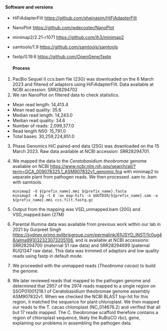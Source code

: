 #### Software and versions 

- HiFiAdapterFilt <https://github.com/sheinasim/HiFiAdapterFilt>
- NanoPlot <https://github.com/wdecoster/NanoPlot>
- minimap2/2.21-r1071 <https://github.com/lh3/minimap2>
- samtools/1.9 <https://github.com/samtools/samtools>
- fastp/0.19.6 <https://github.com/OpenGene/fastp>

  #### Process
  
1. PacBio Sequel II ccs.bam file (23G) was downloaded on the 6 March 2023 and filtered of adaptors using HiFiAdapterFilt. Data available at NCBI accession: SRR28294702
2. We ran NanoPlot on filtered data to check statistics.
- Mean read length:                14,413.4
- Mean read quality:                   35.6
- Median read length:              14,243.0
- Median read quality:                 34.6
- Number of reads:              2,099,377.0
- Read length N50:                 15,791.0
- Total bases:             30,259,224,851.0

3. Phase Genomics HiC paired-end data (25G) was downloaded on the 15 March 2023. Raw data available at NCBI accession: SRR28294701.
4. We mapped the data to the _Ceratobasidium theobromae_ genome available on NCBI <https://www.ncbi.nlm.nih.gov/search/all/?term=GCA_009078325.1_ASM907832v1_genomic.fna> with minimap2 to separate plant from pathogen reads. We then processed .sam to .bam with samtools.

   
   ```
   minimap2 -d ${prefix_name}.mmi ${prefix_name}.fasta
   minimap2 -K 2g -t 8 -ax map-hifi -o $OUTDIR/${prefix_name}.sam -a ${prefix_name}.mmi ccs.filt.fastq.gz
   ```
   
5. Output from the mapping was VSD_unmapped.bam (20G) and VSD_mapped.bam (27M)
6. Parental Illumina data was available from previous work within our lab in 2021 by Gurpreet Singh <https://sydney.primo.exlibrisgroup.com/permalink/61USYD_INST/1c0ug48/alma991032323073205106>,  and is available at NCBI accessions: SRR28294700 (maternal S1 raw data) and SRR28294699 (paternal RUQ1347 raw data). This data was trimmed of adaptors and low quality reads using fastp in default mode.
7. We proceeded with the unmapped reads (_Theobroma cacao_) to build the genome.
8. We later reviewed reads that mapped to the pathogen genome and determined that 2957 of the 2974 reads mapped to a single region on SSOP01001218.1 of Ceratobasidium theobromae genome assembly ASM907832v1. When we checked the NCBI BLAST top-hit for this region, it matched the sequence for plant chloroplast. We then mapped our reads to the T. cacao chloroplast (NC_014676.2) and verified that all but 17 reads mapped. The C. theobromae scaffold therefore contains a region of chloroplast sequence, likely the RuBisCO rbcL gene, explaining our problems in assembling the pathogen data.
